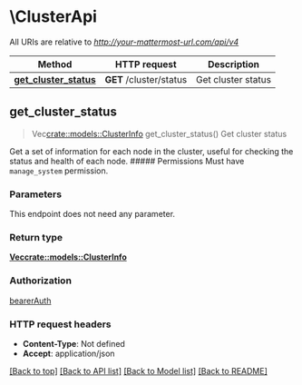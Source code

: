 # \ClusterApi

All URIs are relative to *http://your-mattermost-url.com/api/v4*

Method | HTTP request | Description
------------- | ------------- | -------------
[**get_cluster_status**](ClusterApi.md#get_cluster_status) | **GET** /cluster/status | Get cluster status



## get_cluster_status

> Vec<crate::models::ClusterInfo> get_cluster_status()
Get cluster status

Get a set of information for each node in the cluster, useful for checking the status and health of each node. ##### Permissions Must have `manage_system` permission. 

### Parameters

This endpoint does not need any parameter.

### Return type

[**Vec<crate::models::ClusterInfo>**](ClusterInfo.md)

### Authorization

[bearerAuth](../README.md#bearerAuth)

### HTTP request headers

- **Content-Type**: Not defined
- **Accept**: application/json

[[Back to top]](#) [[Back to API list]](../README.md#documentation-for-api-endpoints) [[Back to Model list]](../README.md#documentation-for-models) [[Back to README]](../README.md)

